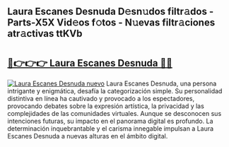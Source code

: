 ## Laura Escanes Desnuda D𝚎sn𝚞dos filtr𝚊dos - Parts-X5X Vid𝚎os f𝚘tos - N𝚞evas filtr𝚊ciones atr𝚊ctivas ttKVb

# <h2><a href="http://mbcvjgm.tromn.icu/?c=Laura+Escanes+Desnuda">🔗👉👉👉 Laura Escanes Desnuda 🔗🔗</a></h2>

[![Laura Escanes Desnuda nuevo](https://i.imgur.com/pEAQMta.gif)](http://mbcvjgm.tromn.icu/?c=Laura+Escanes+Desnuda)
Laura Escanes Desnuda, una persona intrigante y enigmática, desafía la categorización simple. Su personalidad distintiva en línea ha cautivado y provocado a los espectadores, provocando debates sobre la expresión artística, la privacidad y las complejidades de las comunidades virtuales. Aunque se desconocen sus intenciones futuras, su impacto en el panorama digital es profundo. La determinación inquebrantable y el carisma innegable impulsan a Laura Escanes Desnuda a nuevas alturas en el ámbito digital.
